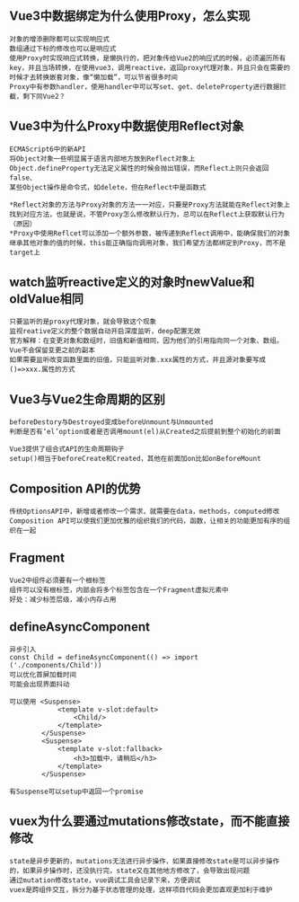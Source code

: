 ## Vue3中数据绑定为什么使用Proxy，怎么实现
    对象的增添删除都可以实现响应式
    数组通过下标的修改也可以是响应式
    使用Proxy时实现响应式转换，是懒执行的，把对象传给Vue2的响应式的时候，必须遍历所有key，并且当场转换，在使用vue3，调用reactive，返回proxy代理对象，并且只会在需要的时候才去转换嵌套对象，像“懒加载”，可以节省很多时间
    Proxy中有参数handler，使用handler中可以写set、get、deleteProperty进行数据拦截，剩下同Vue2？

## Vue3中为什么Proxy中数据使用Reflect对象
    ECMAScript6中的新API
    将Object对象一些明显属于语言内部地方放到Reflect对象上
    Object.defineProperty无法定义属性的时候会抛出错误，而Reflect上则只会返回false、
    某些Object操作是命令式，如delete，但在Reflect中是函数式

    *Reflect对象的方法与Proxy对象的方法一一对应，只要是Proxy方法就能在Reflect对象上找到对应方法，也就是说，不管Proxy怎么修改默认行为，总可以在Reflect上获取默认行为（原因）
    *Proxy中使用Reflcet可以添加一个额外参数，被传递到Reflect调用中，能确保我们的对象继承其他对象的值的时候，this能正确指向调用对象，我们希望方法都绑定到Proxy，而不是target上


## watch监听reactive定义的对象时newValue和oldValue相同
    只要监听的是proxy代理对象，就会导致这个现象
    监视reative定义的整个数据自动开启深度监听，deep配置无效
    官方解释：在变更对象和数组时，旧值和新值相同，因为他们的引用指向同一个对象、数组。Vue不会保留变更之前的副本
    如果需要监听改变函数里面的旧值，只能监听对象.xxx属性的方式，并且源对象要写成()=>xxx.属性的方式

## Vue3与Vue2生命周期的区别
    beforeDestory与Destroyed变成beforeUnmount与Unmounted
    判断是否有‘el’option或者是否调用mount(el)从Created之后提前到整个初始化的前面

    Vue3提供了组合式API的生命周期钩子
    setup()相当于beforeCreate和Created，其他在前面加on比如onBeforeMount

## Composition API的优势
    传统OptionsAPI中，新增或者修改一个需求，就需要在data，methods，computed修改
    Composition API可以使我们更加优雅的组织我们的代码，函数，让相关的功能更加有序的组织在一起

## Fragment
    Vue2中组件必须要有一个根标签
    组件可以没有根标签，内部会将多个标签包含在一个Fragment虚拟元素中
    好处：减少标签层级，减小内存占用

## defineAsyncComponent
    异步引入
    const Child = defineAsyncComponent(() => import ('./components/Child'))
    可以优化首屏加载时间
    可能会出现界面抖动

    可以使用 <Suspense>
                <template v-slot:default>
                    <Child/>
                </template>
            </Suspense>
            <Suspense>
                <template v-slot:fallback>
                    <h3>加载中，请稍后</h3>
                </template>
            </Suspense>

    有Suspense可以setup中返回一个promise

## vuex为什么要通过mutations修改state，而不能直接修改
    state是异步更新的，mutations无法进行异步操作，如果直接修改state是可以异步操作的，如果异步操作时，还没执行完，state又在其他地方修改了，会导致出现问题
    通过mutation修改state，vue调试工具会记录下来，方便调试
    vuex是跨组件交互，拆分为基于状态管理的处理，这样项目代码会更加直观更加利于维护